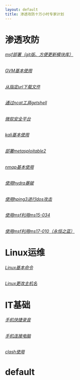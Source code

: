 ```yaml
---
layout: default
title: 渗透攻防十万小时专家计划
---
```

# 渗透攻防
###### [msf部署（git版、方便更新模块库）](/articles/msf部署（git版、方便更新模块库）.md)
###### [GVM基本使用](/articles/GVM基本使用.md)
###### [从指定url下载文件](/articles/从指定url下载文件.md)
###### [通过ncat工具getshell](/articles/通过ncat工具getshell.md)
###### [微软安全平台](/articles/微软安全平台.md)
###### [kali基本使用](/articles/kali基本使用.md)
###### [部署metasploitable2](/articles/部署metasploitable2.md)
###### [nmap基本使用](/articles/nmap基本使用.md)
###### [使用hydra暴破](/articles/使用hydra暴破.md)
###### [使用hping3进行dos攻击](/articles/使用hping3进行dos攻击.md)
###### [使用msf利用ms15-034](/articles/使用msf利用ms15-034.md)
###### [使用msf利用ms17-010（永恒之蓝）](/articles/使用msf利用ms17-010（永恒之蓝）.md)


# Linux运维
###### [Linux基本命令](/articles/Linux基本命令.md)
###### [Linux更改主机名](/articles/Linux更改主机名.md)
# IT基础
###### [手机快捷录音](/articles/手机快捷录音.md)
###### [手机连接电脑](/articles/手机连接电脑.md)
###### [clash使用](/articles/clash使用.md)
# default
